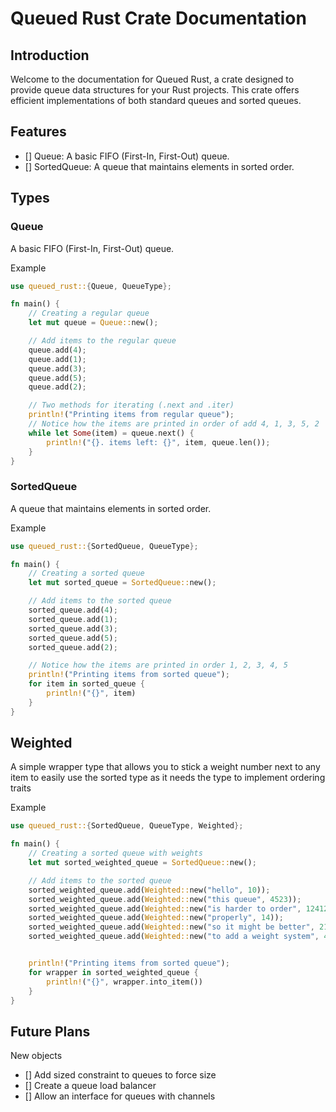 # Queued Rust Crate Documentation
## Introduction
Welcome to the documentation for Queued Rust, a crate designed to provide queue data structures for your Rust projects. This crate offers efficient implementations of both standard queues and sorted queues.

## Features
 - [] Queue: A basic FIFO (First-In, First-Out) queue.
 - [] SortedQueue: A queue that maintains elements in sorted order.

## Types

### Queue
A basic FIFO (First-In, First-Out) queue.

Example
```rust
use queued_rust::{Queue, QueueType};

fn main() {
    // Creating a regular queue
    let mut queue = Queue::new();

    // Add items to the regular queue
    queue.add(4);
    queue.add(1);
    queue.add(3);
    queue.add(5);
    queue.add(2);

    // Two methods for iterating (.next and .iter)
    println!("Printing items from regular queue");
    // Notice how the items are printed in order of add 4, 1, 3, 5, 2
    while let Some(item) = queue.next() {
        println!("{}. items left: {}", item, queue.len());
    }
}
```

### SortedQueue
A queue that maintains elements in sorted order.

Example
```rust
use queued_rust::{SortedQueue, QueueType};

fn main() {
    // Creating a sorted queue
    let mut sorted_queue = SortedQueue::new();

    // Add items to the sorted queue
    sorted_queue.add(4);
    sorted_queue.add(1);
    sorted_queue.add(3);
    sorted_queue.add(5);
    sorted_queue.add(2);

    // Notice how the items are printed in order 1, 2, 3, 4, 5
    println!("Printing items from sorted queue");
    for item in sorted_queue {
        println!("{}", item)
    }
}
```

## Weighted
A simple wrapper type that allows you to stick a weight number next to any item to easily use the sorted type as it needs the type to implement ordering traits

Example 
```Rust
use queued_rust::{SortedQueue, QueueType, Weighted};

fn main() {
    // Creating a sorted queue with weights
    let mut sorted_weighted_queue = SortedQueue::new();

    // Add items to the sorted queue
    sorted_weighted_queue.add(Weighted::new("hello", 10));
    sorted_weighted_queue.add(Weighted::new("this queue", 4523));
    sorted_weighted_queue.add(Weighted::new("is harder to order", 12412));
    sorted_weighted_queue.add(Weighted::new("properly", 14));
    sorted_weighted_queue.add(Weighted::new("so it might be better", 214));
    sorted_weighted_queue.add(Weighted::new("to add a weight system", 41444));


    println!("Printing items from sorted queue");
    for wrapper in sorted_weighted_queue {
        println!("{}", wrapper.into_item())
    }
}
```

## Future Plans

New objects
- [] Add sized constraint to queues to force size
- [] Create a queue load balancer
- [] Allow an interface for queues with channels 
